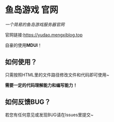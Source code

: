 # 鱼岛游戏 官网

*一个简易的鱼岛游戏服务器官网*

官网链接:https://yudao.mengxiblog.top

自豪的使用**MDUI**！

## 如何使用？

只需按照HTML里的文件路径修改文件和代码即可使用~

**需要一定的代码理解能力和编写能力！**

## 如何反馈BUG？

若您有任何意见或发现BUG请在lssues里提交~
